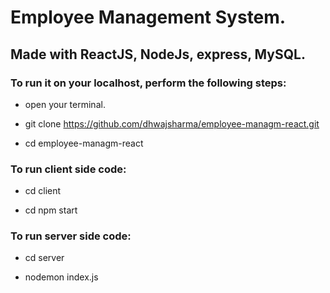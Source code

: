 # Employee Management System.

## Made with ReactJS, NodeJs, express, MySQL.

### To run it on your localhost, perform the following steps:

- open your terminal.

- git clone https://github.com/dhwajsharma/employee-managm-react.git

- cd employee-managm-react

### To run client side code:

- cd client

- cd npm start

### To run server side code:

- cd server

- nodemon index.js
